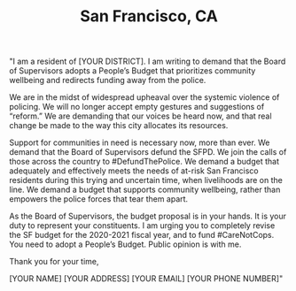 ---
title: San Francisco, CA
permalink: "/sanfrancisco"
name: Letter to Mayor and Board of Supervisors
state: CA
city: San Francisco
layout: email
recipients:
- MayorLondonBreed@sfgov.org
- Matt.Haney@sfgov.org
- MandelmanStaff@sfgov.org
- Gordon.Mar@sfgov.org
- Aaron.Peskin@sfgov.org
- Dean.Preston@sfgov.org
- Sandra.Fewer@sfgov.org
- Hillary.Ronen@sfgov.org
- Ahsha.Safai@sfgov.org
- Catherine.Stefani@sfgov.org
- Shamann.Walton@sfgov.org
- Norman.Yee@sfgov.org
subject: San Francisco demands a People's Budget
body: |
    "I am a resident of [YOUR DISTRICT]. I am writing to demand that the Board of Supervisors adopts a People’s Budget that prioritizes community wellbeing and redirects funding away from the police.

    We are in the midst of widespread upheaval over the systemic violence of policing. We will no longer accept empty gestures and suggestions of “reform.” We are demanding that our voices be heard now, and that real change be made to the way this city allocates its resources.

    Support for communities in need is necessary now, more than ever. We demand that the Board of Supervisors defund the SFPD. We join the calls of those across the country to #DefundThePolice. We demand a budget that adequately and effectively meets the needs of at-risk San Francisco residents during this trying and uncertain time, when livelihoods are on the line. We demand a budget that supports community wellbeing, rather than empowers the police forces that tear them apart.

    As the Board of Supervisors, the budget proposal is in your hands. It is your duty to represent your constituents. I am urging you to completely revise the SF budget for the 2020-2021 fiscal year, and to fund #CareNotCops. You need to adopt a People’s Budget. Public opinion is with me.

    Thank you for your time,

    [YOUR NAME]
    [YOUR ADDRESS]
    [YOUR EMAIL]
    [YOUR PHONE NUMBER]"
---